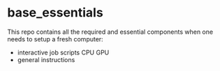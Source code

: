 # base_essentials
This repo contains all the required and essential components when one needs to setup a fresh computer:
- interactive job scripts
  CPU
  GPU
- general instructions
